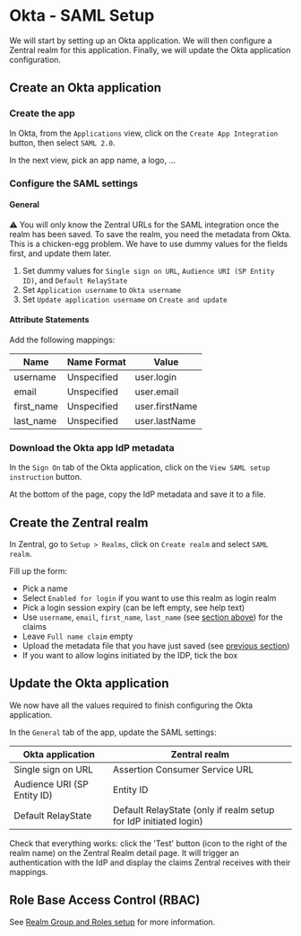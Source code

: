 # Okta - SAML Setup

We will start by setting up an Okta application. We will then configure a Zentral realm for this application. Finally, we will update the Okta application configuration.

## Create an Okta application

### Create the app

In Okta, from the `Applications` view, click on the `Create App Integration` button, then select `SAML 2.0`.

In the next view, pick an app name, a logo, …

### Configure the SAML settings

#### General

⚠️ You will only know the Zentral URLs for the SAML integration once the realm has been saved. To save the realm, you need the metadata from Okta. This is a chicken-egg problem. We have to use dummy values for the fields first, and update them later.

1. Set dummy values for `Single sign on URL`, `Audience URI (SP Entity ID)`, and `Default RelayState`
2. Set `Application username` to `Okta username`
3. Set `Update application username` on `Create and update`

#### Attribute Statements

Add the following mappings:

|Name|Name Format|Value|
|---|---|---|
|username|Unspecified|user.login|
|email|Unspecified|user.email|
|first\_name|Unspecified|user.firstName|
|last\_name|Unspecified|user.lastName|

### Download the Okta app IdP metadata

In the `Sign On` tab of the Okta application, click on the `View SAML setup instruction` button.

At the bottom of the page, copy the IdP metadata and save it to a file.

## Create the Zentral realm

In Zentral, go to `Setup > Realms`, click on `Create realm` and select `SAML realm`.

Fill up the form:

 - Pick a name
 - Select `Enabled for login` if you want to use this realm as login realm
 - Pick a login session expiry (can be left empty, see help text)
 - Use `username`, `email`, `first_name`, `last_name` (see [section above](#attribute-statements)) for the claims
 - Leave `Full name claim` empty
 - Upload the metadata file that you have just saved (see [previous section](#download-the-okta-app-idp-metadata))
 - If you want to allow logins initiated by the IDP, tick the box

## Update the Okta application

We now have all the values required to finish configuring the Okta application.

In the `General` tab of the app, update the SAML settings:

|Okta application|Zentral realm|
|---|---|
|Single sign on URL|Assertion Consumer Service URL|
|Audience URI (SP Entity ID)|Entity ID|
|Default RelayState|Default RelayState (only if realm setup for IdP initiated login)|

Check that everything works: click the 'Test' button (icon to the right of the realm name) on the Zentral Realm detail page. It will trigger an authentication with the IdP and display the claims Zentral receives with their mappings.

## Role Base Access Control (RBAC)

See [Realm Group and Roles setup](/docs/configuration/sso.md#realm-groups) for more information.
